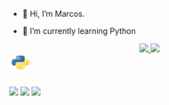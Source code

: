 - 👋 Hi, I’m Marcos.

- 🌱 I’m currently learning Python


<div align="center">
  <a href="https://github.com/MarcosScheunemann">
  <img height="180em" src="https://github-readme-stats.vercel.app/api?username=MarcosScheunemann&show_icons=true&theme=dracula&include_all_commits=true&count_private=true"/>
  <img height="180em" src="https://github-readme-stats.vercel.app/api/top-langs/?username=MarcosScheunemann&layout=compact&langs_count=7&theme=dracula"/>

</div>
  
  <img align="center" alt="Marcos-Python" height="30" width="40" src="https://raw.githubusercontent.com/devicons/devicon/master/icons/python/python-original.svg">
  
  ##
<div> 
  
  <a href="https://www.instagram.com/marcosscheunemann" target="_blank"><img src="https://img.shields.io/badge/-Instagram-%23E4405F?style=for-the-badge&logo=instagram&logoColor=white" target="_blank"></a>
  <a href = "mailto:marcos_verg@hotmail.com"><img src="https://img.shields.io/badge/Microsoft_Outlook-0078D4?style=for-the-badge&logo=microsoft-outlook&logoColor=white" target="_blank"></a>
  <a href="https://www.linkedin.com/in/marcos-vergueiro" target="_blank"><img src="https://img.shields.io/badge/-LinkedIn-%230077B5?style=for-the-badge&logo=linkedin&logoColor=white" target="_blank"></a> 
